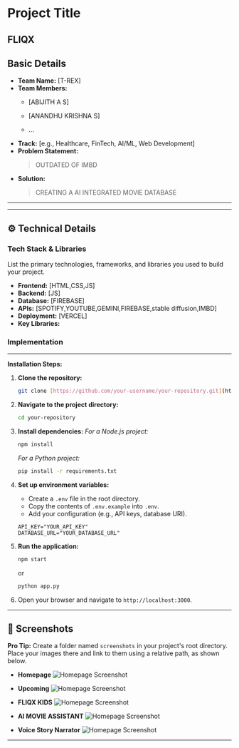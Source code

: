 # Project Title
FLIQX
---

## Basic Details

* **Team Name:** [T-REX]
* **Team Members:**
    * [ABIJITH A S]
    * [ANANDHU KRISHNA S]

    * ...
* **Track:** [e.g., Healthcare, FinTech, AI/ML, Web Development]
* **Problem Statement:**
    > OUTDATED OF IMBD
* **Solution:**
    > CREATING A AI INTEGRATED MOVIE DATABASE

---



---

## ⚙️ Technical Details

### Tech Stack & Libraries

List the primary technologies, frameworks, and libraries you used to build your project.

* **Frontend:** [HTML,CSS,JS]
* **Backend:** [JS]
* **Database:** [FIREBASE]
* **APIs:** [SPOTIFY,YOUTUBE,GEMINI,FIREBASE,stable diffusion,IMBD]
* **Deployment:** [VERCEL]
* **Key Libraries:**
  

### Implementation


---


**Installation Steps:**

1.  **Clone the repository:**
    ```bash
    git clone [https://github.com/your-username/your-repository.git](https://github.com/your-username/your-repository.git)
    ```
2.  **Navigate to the project directory:**
    ```bash
    cd your-repository
    ```
3.  **Install dependencies:**
    *For a Node.js project:*
    ```bash
    npm install
    ```
    *For a Python project:*
    ```bash
    pip install -r requirements.txt
    ```
4.  **Set up environment variables:**
    * Create a `.env` file in the root directory.
    * Copy the contents of `.env.example` into `.env`.
    * Add your configuration (e.g., API keys, database URI).
    ```
    API_KEY="YOUR_API_KEY"
    DATABASE_URL="YOUR_DATABASE_URL"
    ```

5.  **Run the application:**
    ```bash
    npm start
    ```
    or
    ```bash
    python app.py
    ```
6.  Open your browser and navigate to `http://localhost:3000`.

---

## 📸 Screenshots

**Pro Tip:** Create a folder named `screenshots` in your project's root directory. Place your images there and link to them using a relative path, as shown below.

* **Homepage**
   ![Homepage Screenshot](https://dl.dropbox.com/scl/fi/5g13dx4nut3i0hgzforq7/Screenshot-2025-07-20-133550.png?rlkey=sdkqnp1qu4vvxypr1hujsprxq&st=0rnw40b0&dl=0)

* **Upcoming**
   ![Homepage Screenshot](https://dl.dropbox.com/scl/fi/g79fffkf1l35dkk81otqs/Screenshot-2025-07-20-133508.png?rlkey=assfeqt6zsiqsqbm612dz49lf&st=h1mnaptt&dl=0)
* **FLIQX KIDS**
   ![Homepage Screenshot](https://dl.dropbox.com/scl/fi/zuntwjeps1b6ao49hmppy/Screenshot-2025-07-20-133606.png?rlkey=f3k51r8nzpgz99dhbmkjav4ir&st=zlbk6843&dl=0)

* **AI MOVIE ASSISTANT**
   ![Homepage Screenshot](https://dl.dropbox.com/scl/fi/84rq8ow2acwywywrjxtvz/Screenshot-2025-07-20-133631.png?rlkey=y7coqdnihb121h8ju89licogw&st=z9wziifs&dl=0)

* **Voice Story Narrator**
   ![Homepage Screenshot](https://dl.dropbox.com/scl/fi/gfe07jzxdfk0r16yw5bat/Screenshot-2025-07-20-133718.png?rlkey=ih3474jssoyr02au50fnwwa3d&st=ek4m5p7i&dl=0)


---
